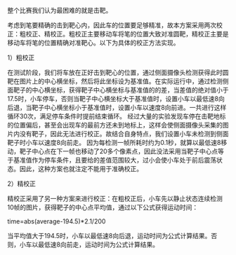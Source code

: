 整个比赛我们认为最困难的就是击靶。

考虑到笔要精确的击到靶心内，因此车的位置要足够精准，故本方案采用两次校正：粗校正、精校正。粗校正主要移动车将笔的位置大致对准圆靶，精校正主要是移动车将笔的位置精确对准靶心。以下为具体的校正方法实现。

1）粗校正

在测试阶段，我们将车放在正好击到靶心的位置，通过侧面摄像头检测获得此时圆靶在图片上的中心横坐标，然后将此坐标设为基准值。在实际运行中，通过检测侧面靶子的中心横坐标，获得靶子中心横坐标与基准值的的差，当差值的绝对值小于17.5时，小车停车，否则当靶子中心横坐标大于基准值时，设置小车以最低速8向后退，当靶子中心横坐标小于基准值时，设置小车以速度8向前进。一共进行这样循环30次，满足停车条件时提前结束循环。
经过大量的实验发现车停在击靶地标的位置偏后，甚至会出现车的最前方还未到地标上，这样会使侧面摄像头采集的图片内没有靶子，因此无法进行校正。故结合自身特点，我们设置小车未检测到侧面靶子时小车以速度8向前走。
因为每检测一帧所耗时约为0.1秒，就算以最低速8移动，靶子中心点在下一帧也移动了20多个像素点，因此没法采用当靶子中心点等于基准值作为停车条件，且要给的差值范围较大，过小会使小车处于前后震荡状态。因此，这种方案也就注定不能用于准确校正。

2）精校正

精校正采用了另一种方案来进行校正：在粗校正后，小车先以静止状态连续检测10帧的图片，获得靶子的中心点平均值，通过以下公式获得运动时间：

time=abs(average-194.5)*2.1/200

当平均值大于194.5时，小车以最低速8向后退，运动时间为公式计算结果。否则，小车以最低速8向前走，运动时间为公式计算结果。
